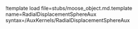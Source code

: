 !template load file=stubs/moose_object.md.template name=RadialDisplacementSphereAux syntax=/AuxKernels/RadialDisplacementSphereAux